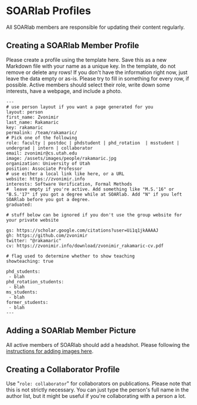 # SOARlab Profiles

All SOARlab members are responsible for updating their content regularly.



## Creating a SOARlab Member Profile

Please create a profile using the template here. Save this as a new Markdown
file with your name as a unique key. In the template, do not remove or delete
any rows! If you don't have the information right now, just leave the data empty
or as-is. Please try to fill in something for every row, if possible. Active
members should select their role, write down some interests, have a webpage, and
include a photo.


```
---
# use person layout if you want a page generated for you
layout: person
first_name: Zvonimir
last_name: Rakamaric
key: rakamaric
permalink: /team/rakamaric/
# Pick one of the following
role: faculty | postdoc | phdstudent | phd_rotation  | msstudent | undergrad | intern | collaborator
email: zvonimir@cs.utah.edu
image: /assets/images/people/rakamaric.jpg
organization: University of Utah
position: Associate Professor
# use either a local link like here, or a URL
website: https://zvonimir.info
interests: Software Verification, Formal Methods
#  leave empty if you're active. Add something like "M.S.'16" or "B.S.'17" if you got a degree while at SOARlab. Add "N" if you left SOARlab before you got a degree.
graduated: 

# stuff below can be ignored if you don't use the group website for your private website

gs: https://scholar.google.com/citations?user=Ui1q1jkAAAAJ
gh: https://github.com/zvonimir
twitter: "@rakamaric"
cv: https://zvonimir.info/download/zvonimir_rakamaric-cv.pdf

# flag used to determine whether to show teaching
showteaching: true

phd_students:
 - blah
phd_rotation_students:
 - blah
ms_students:
 - blah
former_students:
 - blah
---
```



## Adding a SOARlab Member Picture

All active members of SOARlab should add a headshot. Please following the
[instructions for adding images here](../assets/images/README.md).



## Creating a Collaborator Profile

Use "`role: collaborator`" for collaborators on publications. Please note that
this is not strictly necessary. You can just type the person's full name in the
author list, but it might be useful if you're collaborating with a person a lot.

